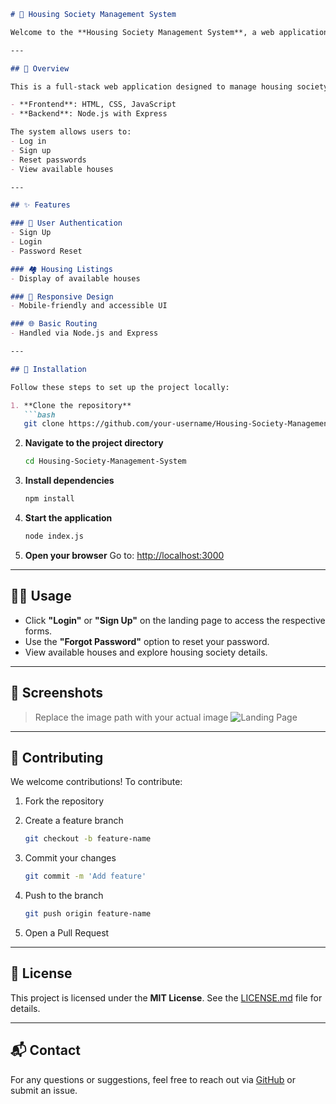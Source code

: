 ````markdown
# 🏡 Housing Society Management System

Welcome to the **Housing Society Management System**, a web application designed to simplify community living and management for a better tomorrow. This project provides core features such as user authentication, housing listings, and a responsive interface.

---

## 📌 Overview

This is a full-stack web application designed to manage housing society operations efficiently. It is built using:

- **Frontend**: HTML, CSS, JavaScript  
- **Backend**: Node.js with Express  

The system allows users to:
- Log in
- Sign up
- Reset passwords
- View available houses

---

## ✨ Features

### 🔐 User Authentication
- Sign Up  
- Login  
- Password Reset  

### 🏘️ Housing Listings
- Display of available houses  

### 📱 Responsive Design
- Mobile-friendly and accessible UI  

### 🌐 Basic Routing
- Handled via Node.js and Express  

---

## 🚀 Installation

Follow these steps to set up the project locally:

1. **Clone the repository**
   ```bash
   git clone https://github.com/your-username/Housing-Society-Management-System.git
````

2. **Navigate to the project directory**

   ```bash
   cd Housing-Society-Management-System
   ```

3. **Install dependencies**

   ```bash
   npm install
   ```

4. **Start the application**

   ```bash
   node index.js
   ```

5. **Open your browser**
   Go to: [http://localhost:3000](http://localhost:3000)

---

## 🧑‍💻 Usage

* Click **"Login"** or **"Sign Up"** on the landing page to access the respective forms.
* Use the **"Forgot Password"** option to reset your password.
* View available houses and explore housing society details.

---

## 📸 Screenshots

> Replace the image path with your actual image
> ![Landing Page](public/landingpage.jpg)

---

## 🤝 Contributing

We welcome contributions! To contribute:

1. Fork the repository
2. Create a feature branch

   ```bash
   git checkout -b feature-name
   ```
3. Commit your changes

   ```bash
   git commit -m 'Add feature'
   ```
4. Push to the branch

   ```bash
   git push origin feature-name
   ```
5. Open a Pull Request

---

## 📄 License

This project is licensed under the **MIT License**.
See the [LICENSE.md](LICENSE.md) file for details.

---

## 📬 Contact

For any questions or suggestions, feel free to reach out via [GitHub](https://github.com/MuhamadBinImran) or submit an issue.

```
```
